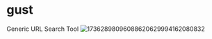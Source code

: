 # gust
Generic URL Search Tool
![17362898096088620629994162080832](https://github.com/user-attachments/assets/2c09c45b-ed45-4df9-9526-935dffafcf52)

